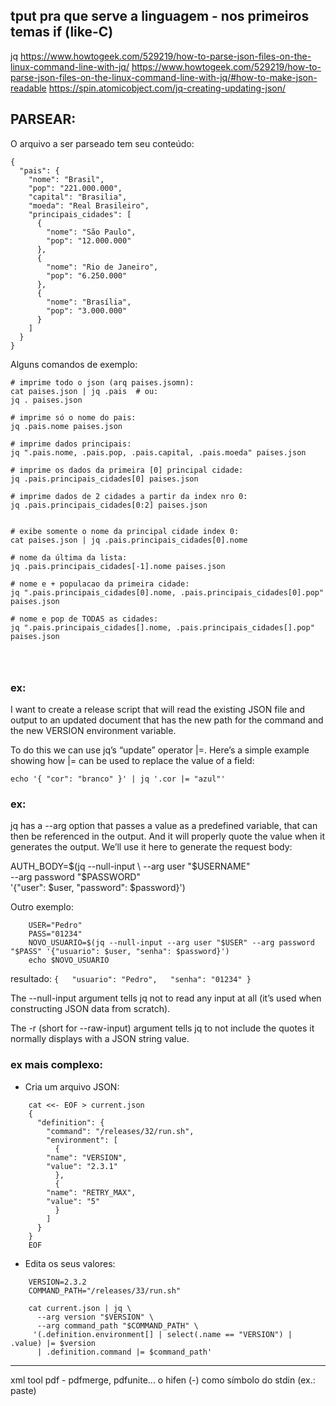tput
pra que serve a linguagem - nos primeiros temas
if (like-C)
---
jq
	https://www.howtogeek.com/529219/how-to-parse-json-files-on-the-linux-command-line-with-jq/
	https://www.howtogeek.com/529219/how-to-parse-json-files-on-the-linux-command-line-with-jq/#how-to-make-json-readable
	https://spin.atomicobject.com/jq-creating-updating-json/


## PARSEAR:

O arquivo a ser parseado tem seu conteúdo:

```
{
  "pais": {
    "nome": "Brasil",
    "pop": "221.000.000",
    "capital": "Brasilia",
    "moeda": "Real Brasileiro",
    "principais_cidades": [
      {
        "nome": "São Paulo",
        "pop": "12.000.000"
      },
      {
        "nome": "Rio de Janeiro",
        "pop": "6.250.000"
      },
      {
        "nome": "Brasília",
        "pop": "3.000.000"
      }
    ]
  }
}
```

Alguns comandos de exemplo:

```
# imprime todo o json (arq paises.jsomn):
cat paises.json | jq .pais 	# ou:
jq . paises.json

# imprime só o nome do pais:
jq .pais.nome paises.json

# imprime dados principais:
jq ".pais.nome, .pais.pop, .pais.capital, .pais.moeda" paises.json 

# imprime os dados da primeira [0] principal cidade:
jq .pais.principais_cidades[0] paises.json

# imprime dados de 2 cidades a partir da index nro 0:
jq .pais.principais_cidades[0:2] paises.json


# exibe somente o nome da principal cidade index 0:
cat paises.json | jq .pais.principais_cidades[0].nome

# nome da última da lista:
jq .pais.principais_cidades[-1].nome paises.json

# nome e + populacao da primeira cidade:
jq ".pais.principais_cidades[0].nome, .pais.principais_cidades[0].pop" paises.json 

# nome e pop de TODAS as cidades:
jq ".pais.principais_cidades[].nome, .pais.principais_cidades[].pop" paises.json 




```


### ex:

I want to create a release script that will read the existing JSON file and output to an updated document that has the new path for the command and the new VERSION environment variable.

To do this we can use jq’s “update” operator |=. Here’s a simple example showing how |= can be used to replace the value of a field:

`echo '{ "cor": "branco" }' | jq '.cor |= "azul"'`


### ex:

jq has a --arg option that passes a value as a predefined variable, that can then be referenced in the output. And it will properly quote the value when it generates the output. We’ll use it here to generate the request body:

AUTH_BODY=$(jq --null-input \
  --arg user "$USERNAME" \
  --arg password "$PASSWORD" \
  '{"user": $user, "password": $password}')
  
  Outro exemplo:
  
```
	USER="Pedro"
	PASS="01234"
	NOVO_USUARIO=$(jq --null-input --arg user "$USER" --arg password "$PASS" '{"usuario": $user, "senha": $password}')
	echo $NOVO_USUARIO 
```

resultado: `{   "usuario": "Pedro",   "senha": "01234" }`

The --null-input argument tells jq not to read any input at all (it’s used when constructing JSON data from scratch).

The -r (short for --raw-input) argument tells jq to not include the quotes it normally displays with a JSON string value.


### ex mais complexo:

 - Cria um arquivo JSON:

```
	cat <<- EOF > current.json
	{
	  "definition": {
	    "command": "/releases/32/run.sh",
	    "environment": [
	      {
		"name": "VERSION",
		"value": "2.3.1"
	      },
	      {
		"name": "RETRY_MAX",
		"value": "5"
	      }
	    ]
	  }
	}
	EOF
```


- Edita os seus valores:

```
	VERSION=2.3.2
	COMMAND_PATH="/releases/33/run.sh"

	cat current.json | jq \
	  --arg version "$VERSION" \
	  --arg command_path "$COMMAND_PATH" \
	 '(.definition.environment[] | select(.name == "VERSION") | .value) |= $version
	  | .definition.command |= $command_path'
```


	
	
---	
xml tool
pdf - pdfmerge, pdfunite... 
o hifen (-) como símbolo do stdin (ex.: paste)

